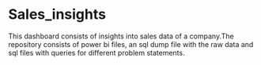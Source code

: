 # Sales_insights
This dashboard consists of insights into sales data of a company.The repository consists of power bi files, an sql dump file with the raw data and sql files with queries for different problem statements.

